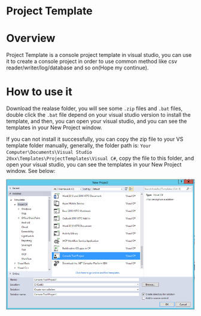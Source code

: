 # Project Template

# Overview
Project Template is a console project template in visual studio, you can use it to create a console project in order to use common method like csv reader/writer/log/database and so on(Hope my continue).

# How to use it
Download the realase folder, you will see some `.zip` files and `.bat` files, double click the `.bat` file depend on your visual studio version to install the template, and then, you can open your visual studio, and you can see the templates in your New Project window.

If you can not install it successfully, you can copy the zip file to your VS template folder manually, generally, the folder path is: `Your Computer\Documents\Visual Studio 20xx\Templates\ProjectTemplates\Visual C#`, copy the file to this folder, and open your visual studio, you can see the templates in your New Project window. See below:

![Alt text](Documents/Images/NewProject.png)
